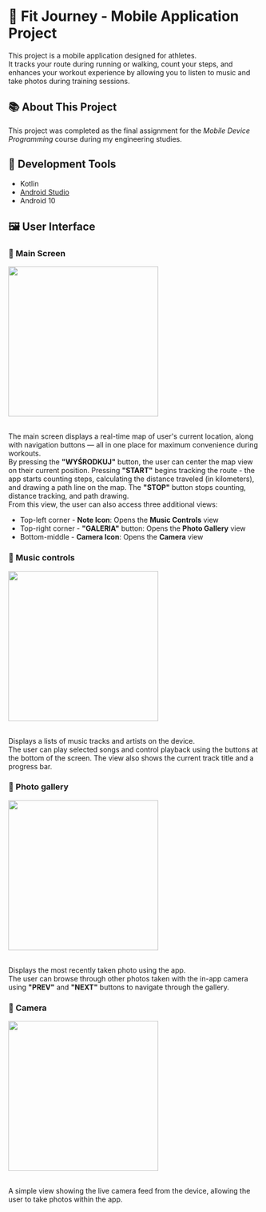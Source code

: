 # 👟 Fit Journey - Mobile Application Project
This project is a mobile application designed for athletes. 
<br>It tracks your route during running or walking, count your steps, and enhances your workout experience by allowing you to listen to music and take photos during training sessions.

## 📚 About This Project
This project was completed as the final assignment for the *Mobile Device Programming* course during my engineering studies.

## 🧰 Development Tools
- Kotlin
- [Android Studio](https://developer.android.com/studio?hl=pl)
- Android 10

## 🖼️ User Interface

### 🔸 Main Screen

<img src="https://github.com/user-attachments/assets/3a1f1627-767f-426a-b928-23ac5d078fc5" width="300" align="center" />

<br>The main screen displays a real-time map of user's current location, along with navigation buttons — all in one place for maximum convenience during workouts. 
<br>By pressing the **"WYŚRODKUJ"** button, the user can center the map view on their current position. Pressing **"START"** begins tracking the route - the app starts counting steps, calculating the distance traveled (in kilometers), and drawing a path line on the map. The **"STOP"** button stops counting, distance tracking, and path drawing.<br>
From this view, the user can also access three additional views:
- Top-left corner - **Note Icon**: Opens the **Music Controls** view
- Top-right corner - **"GALERIA"** button: Opens the **Photo Gallery** view
- Bottom-middle - **Camera Icon**: Opens the **Camera** view

### 🔸 Music controls

<img src="https://github.com/user-attachments/assets/12c8cbb0-d3ca-4146-8340-c2b015be5954" width="300" align="center" />

<br>Displays a lists of music tracks and artists on the device.
<br>The user can play selected songs and control playback using the buttons at the bottom of the screen. The view also shows the current track title and a progress bar.

### 🔸 Photo gallery

<img src="https://github.com/user-attachments/assets/2598dfa1-5b8b-43fc-91e1-c722a6ea8537" width="300" align="center" />

<br>Displays the most recently taken photo using the app.
<br>The user can browse through other photos taken with the in-app camera using **"PREV"** and **"NEXT"** buttons to navigate through the gallery.

### 🔸 Camera

<img src="https://github.com/user-attachments/assets/fb39061d-65c5-4da4-9372-c19b881e06f4" width="300" align="center" />

<br>A simple view showing the live camera feed from the device, allowing the user to take photos within the app.

</div>


